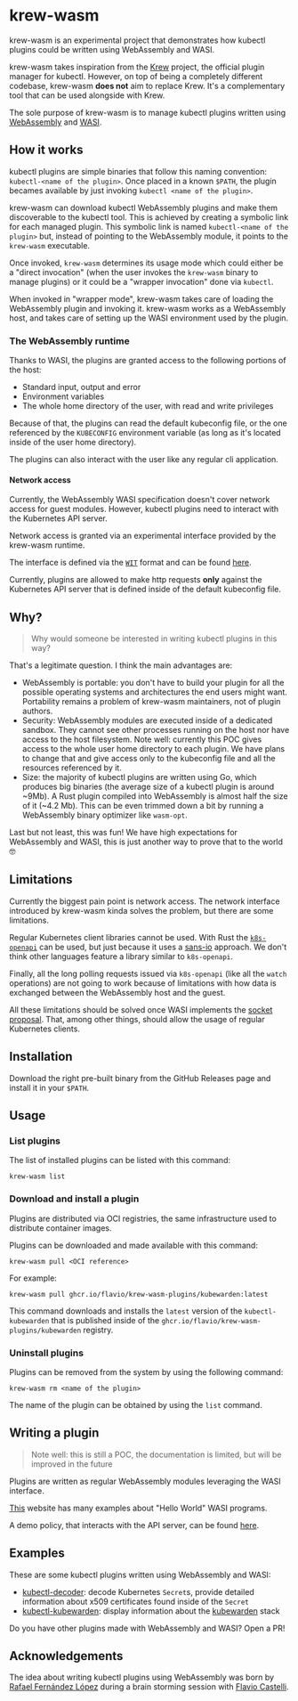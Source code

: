 # krew-wasm

krew-wasm is an experimental project that demonstrates how kubectl plugins could
be written using WebAssembly and WASI.

krew-wasm takes inspiration from the [Krew](https://krew.sigs.k8s.io/) project,
the official plugin manager for kubectl. However, on top of being a completely
different codebase, krew-wasm **does not** aim to replace Krew. It's a complementary
tool that can be used alongside with Krew.

The sole purpose of krew-wasm is to manage kubectl plugins written using
[WebAssembly](https://webassembly.org/)
and [WASI](https://wasi.dev/).

## How it works

kubectl plugins are simple binaries that follow this naming convention:
`kubectl-<name of the plugin>`.
Once placed in a known `$PATH`, the plugin becames available by just invoking
`kubectl <name of the plugin>`.

krew-wasm can download kubectl WebAssembly plugins and make them discoverable
to the kubectl tool.
This is achieved by creating a symbolic link for each managed plugin. This symbolic
link is named `kubectl-<name of the plugin>` but, instead of pointing to the
WebAssembly module, it points to the `krew-wasm` executable.

Once invoked, `krew-wasm` determines its usage mode which could either be a
"direct invocation" (when the user invokes the `krew-wasm` binary to manage plugins)
or it could be a "wrapper invocation" done via `kubectl`.

When invoked in "wrapper mode", krew-wasm takes care of loading the WebAssembly
plugin and invoking it. krew-wasm works as a WebAssembly host, and takes care of
setting up the WASI environment used by the plugin.

### The WebAssembly runtime

Thanks to WASI, the plugins are granted access to the following portions of the host:

  * Standard input, output and error
  * Environment variables
  * The whole home directory of the user, with read and write privileges

Because of that, the plugins can read the default kubeconfig file, or the one
referenced by the `KUBECONFIG` environment variable (as long as it's located
inside of the user home directory).

The plugins can also interact with the user like any regular cli application.

#### Network access

Currently, the WebAssembly WASI specification doesn't cover network access for
guest modules. However, kubectl plugins need to interact with the Kubernetes API
server.

Network access is granted via an experimental interface provided by
the krew-wasm runtime.

The interface is defined via the [`WIT`](https://github.com/bytecodealliance/wit-bindgen/blob/c9b113be144ba8418fb4a86a5993e0c44a7d64b3/WIT.md)
format and can be found
[here](https://github.com/flavio/wasi-experimental-toolkit/tree/wasi-outbount-http-add-request-config/crates/wasi-outbound-http-defs/wit).

Currently, plugins are allowed to make http requests **only** against the
Kubernetes API server that is defined inside of the default kubeconfig file.

## Why?

> Why would someone be interested in writing kubectl plugins in this way?

That's a legitimate question. I think the main advantages are:

  * WebAssembly is portable: you don't have to build your plugin for all the
    possible operating systems and architectures the end users might want.
    Portability remains a problem of krew-wasm maintainers, not of plugin authors.
  * Security: WebAssembly modules are executed inside of a dedicated sandbox. They
    cannot see other processes running on the host nor have access to the host
    filesystem.
    Note well: currently this POC gives access to the whole user home directory
    to each plugin. We have plans to change that and give access only to the
    kubeconfig file and all the resources referenced by it.
  * Size: the majority of kubectl plugins are written using Go, which produces
    big binaries (the average size of a kubectl plugin is around ~9Mb). A Rust
    plugin compiled into WebAssembly is almost half the size of it (~4.2 Mb).
    This can be even trimmed down a bit by running a WebAssembly binary optimizer
    like `wasm-opt`.

Last but not least, this was fun! We have high expectations for WebAssembly and
WASI, this is just another way to prove that to the world 🤓

## Limitations

Currently the biggest pain point is network access. The network interface introduced
by krew-wasm kinda solves the problem, but there are some limitations.

Regular Kubernetes client libraries cannot be used. With Rust the [`k8s-openapi`](https://crates.io/crates/k8s-openapi)
can be used, but just because it uses a [sans-io](https://sans-io.readthedocs.io/)
approach.
We don't think other languages feature a library similar to `k8s-openapi`.

Finally, all the long polling requests issued via `k8s-openapi` (like all the `watch`
operations) are not going to work because of limitations with how data
is exchanged between the WebAssembly host and the guest.

All these limitations should be solved once WASI implements the [socket proposal](https://github.com/WebAssembly/wasi-sockets).
That, among other things, should allow the usage of regular Kubernetes clients.

## Installation

Download the right pre-built binary from the GitHub Releases page and
install it in your `$PATH`.

## Usage

### List plugins

The list of installed plugins can be listed with this command:

```console
krew-wasm list
```

### Download and install a plugin

Plugins are distributed via OCI registries, the same infrastructure used to distribute
container images.

Plugins can be downloaded and made available with this command:

```console
krew-wasm pull <OCI reference>
```

For example:

```console
krew-wasm pull ghcr.io/flavio/krew-wasm-plugins/kubewarden:latest
```

This command downloads and installs the `latest` version of the `kubectl-kubewarden`
that is published inside of the `ghcr.io/flavio/krew-wasm-plugins/kubewarden`
registry.

### Uninstall plugins

Plugins can be removed from the system by using the following command:

```console
krew-wasm rm <name of the plugin>
```

The name of the plugin can be obtained by using the `list` command.

## Writing a plugin

> Note well: this is still a POC, the documentation is limited, but will be
> improved in the future

Plugins are written as regular WebAssembly modules leveraging the WASI interface.

[This](https://wasmbyexample.dev/examples/wasi-hello-world/wasi-hello-world.rust.en-us.html)
website has many examples about "Hello World" WASI programs.

A demo policy, that interacts with the API server, can be found [here](https://github.com/flavio/kubectl-kubewarden/).

## Examples

These are some kubectl plugins written using WebAssembly and WASI:

* [kubectl-decoder](https://github.com/flavio/kubectl-decoder): decode Kubernetes `Secret`s, provide detailed information about x509 certificates found inside of the `Secret`
* [kubectl-kubewarden](https://github.com/flavio/kubectl-kubewarden): display information about the [kubewarden](https://kubewarden.io) stack

Do you have other plugins made with WebAssembly and WASI? Open a PR!

## Acknowledgements

The idea about writing kubectl plugins using WebAssembly
was born by [Rafael Fernández López](https://github.com/ereslibre)
during a brain storming session with
[Flavio Castelli](https://github.com/flavio).
